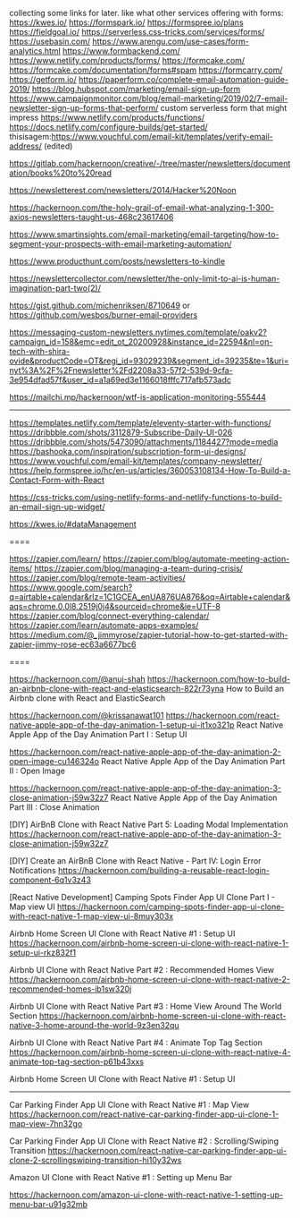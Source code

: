 collecting some links for later. like what other services offering with forms:
https://kwes.io/
https://formspark.io/
https://formspree.io/plans
https://fieldgoal.io/
https://serverless.css-tricks.com/services/forms/
https://usebasin.com/
https://www.arengu.com/use-cases/form-analytics.html
https://www.formbackend.com/
https://www.netlify.com/products/forms/
https://formcake.com/
https://formcake.com/documentation/forms#spam
https://formcarry.com/
https://getform.io/
https://paperform.co/complete-email-automation-guide-2019/
https://blog.hubspot.com/marketing/email-sign-up-form
https://www.campaignmonitor.com/blog/email-marketing/2019/02/7-email-newsletter-sign-up-forms-that-perform/
custom serverless form that might impress
https://www.netlify.com/products/functions/
https://docs.netlify.com/configure-builds/get-started/
thisisagem:https://www.vouchful.com/email-kit/templates/verify-email-address/ (edited) 

https://gitlab.com/hackernoon/creative/-/tree/master/newsletters/documentation/books%20to%20read


https://newsletterest.com/newsletters/2014/Hacker%20Noon


https://hackernoon.com/the-holy-grail-of-email-what-analyzing-1-300-axios-newsletters-taught-us-468c23617406


https://www.smartinsights.com/email-marketing/email-targeting/how-to-segment-your-prospects-with-email-marketing-automation/

https://www.producthunt.com/posts/newsletters-to-kindle


https://newslettercollector.com/newsletter/the-only-limit-to-ai-is-human-imagination-part-two(2)/



https://gist.github.com/michenriksen/8710649 or https://github.com/wesbos/burner-email-providers



https://messaging-custom-newsletters.nytimes.com/template/oakv2?campaign_id=158&emc=edit_ot_20200928&instance_id=22594&nl=on-tech-with-shira-ovide&productCode=OT&regi_id=93029239&segment_id=39235&te=1&uri=nyt%3A%2F%2Fnewsletter%2Fd2208a33-57f2-539d-9cfa-3e954dfad57f&user_id=a1a69ed3e1166018fffc717afb573adc




https://mailchi.mp/hackernoon/wtf-is-application-monitoring-555444


----

https://templates.netlify.com/template/eleventy-starter-with-functions/
https://dribbble.com/shots/3112879-Subscribe-Daily-UI-026
https://dribbble.com/shots/5473090/attachments/1184427?mode=media
https://bashooka.com/inspiration/subscription-form-ui-designs/
https://www.vouchful.com/email-kit/templates/company-newsletter/
https://help.formspree.io/hc/en-us/articles/360053108134-How-To-Build-a-Contact-Form-with-React


https://css-tricks.com/using-netlify-forms-and-netlify-functions-to-build-an-email-sign-up-widget/


https://kwes.io/#dataManagement



====


https://zapier.com/learn/
https://zapier.com/blog/automate-meeting-action-items/
https://zapier.com/blog/managing-a-team-during-crisis/
https://zapier.com/blog/remote-team-activities/
https://www.google.com/search?q=airtable+calendar&rlz=1C1GCEA_enUA876UA876&oq=Airtable+calendar&aqs=chrome.0.0l8.2519j0j4&sourceid=chrome&ie=UTF-8
https://zapier.com/blog/connect-everything-calendar/
https://zapier.com/learn/automate-apps-examples/
https://medium.com/@_jimmyrose/zapier-tutorial-how-to-get-started-with-zapier-jimmy-rose-ec63a6677bc6

====


https://hackernoon.com/@anuj-shah
https://hackernoon.com/how-to-build-an-airbnb-clone-with-react-and-elasticsearch-822r73yna
How to Build an Airbnb clone with React and ElasticSearch

https://hackernoon.com/@krissanawat101
https://hackernoon.com/react-native-apple-app-of-the-day-animation-1-setup-ui-it1xo321p
React Native Apple App of the Day Animation Part I : Setup UI

https://hackernoon.com/react-native-apple-app-of-the-day-animation-2-open-image-cu146324o
React Native Apple App of the Day Animation Part II : Open Image

https://hackernoon.com/react-native-apple-app-of-the-day-animation-3-close-animation-j59w32z7
React Native Apple App of the Day Animation Part III : Close Animation



[DIY] AirBnB Clone with React Native Part 5: Loading Modal Implementation
https://hackernoon.com/react-native-apple-app-of-the-day-animation-3-close-animation-j59w32z7

[DIY] Create an AirBnB Clone with React Native - Part IV: Login Error Notifications
https://hackernoon.com/building-a-reusable-react-login-component-6q1v3z43

[React Native Development] Camping Spots Finder App UI Clone Part I - Map view UI
https://hackernoon.com/camping-spots-finder-app-ui-clone-with-react-native-1-map-view-ui-8muy303x

Airbnb Home Screen UI Clone with React Native #1 : Setup UI
https://hackernoon.com/airbnb-home-screen-ui-clone-with-react-native-1-setup-ui-rkz832f1

Airbnb UI Clone with React Native Part #2 : Recommended Homes View
https://hackernoon.com/airbnb-home-screen-ui-clone-with-react-native-2-recommended-homes-ib1sw320j

Airbnb UI Clone with React Native Part #3 : Home View Around The World Section
https://hackernoon.com/airbnb-home-screen-ui-clone-with-react-native-3-home-around-the-world-9z3en32qu

Airbnb UI Clone with React Native Part #4 : Animate Top Tag Section
https://hackernoon.com/airbnb-home-screen-ui-clone-with-react-native-4-animate-top-tag-section-p61b43xxs


Airbnb Home Screen UI Clone with React Native #1 : Setup UI

---
Car Parking Finder App UI Clone with React Native #1 : Map View
https://hackernoon.com/react-native-car-parking-finder-app-ui-clone-1-map-view-7hn32go

Car Parking Finder App UI Clone with React Native #2 : Scrolling/Swiping Transition
https://hackernoon.com/react-native-car-parking-finder-app-ui-clone-2-scrollingswiping-transition-hi10y32ws


Amazon UI Clone with React Native #1 : Setting up Menu Bar

https://hackernoon.com/amazon-ui-clone-with-react-native-1-setting-up-menu-bar-u91g32mb
